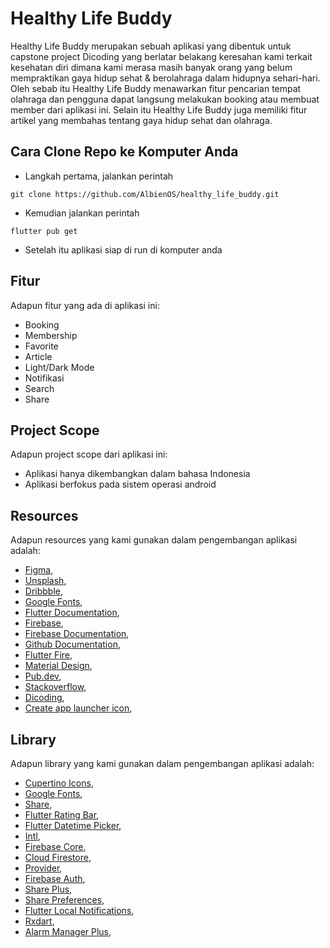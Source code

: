 # Healthy Life Buddy
Healthy Life Buddy merupakan sebuah aplikasi yang dibentuk untuk capstone project Dicoding yang berlatar belakang keresahan kami terkait kesehatan diri dimana kami merasa masih banyak orang yang belum mempraktikan gaya hidup sehat & berolahraga dalam hidupnya sehari-hari. Oleh sebab itu Healthy Life Buddy menawarkan fitur pencarian tempat olahraga dan pengguna dapat langsung melakukan booking atau membuat member dari aplikasi ini. Selain itu Healthy Life Buddy juga memiliki fitur artikel yang membahas tentang gaya hidup sehat dan olahraga.

## Cara Clone Repo ke Komputer Anda
- Langkah pertama, jalankan perintah 
```
git clone https://github.com/AlbienOS/healthy_life_buddy.git
```
- Kemudian jalankan perintah
``` 
flutter pub get
```
- Setelah itu aplikasi siap di run di komputer anda


## Fitur
Adapun fitur yang ada di aplikasi ini:
- Booking
- Membership
- Favorite
- Article
- Light/Dark Mode
- Notifikasi
- Search
- Share

## Project Scope
Adapun project scope dari aplikasi ini:
- Aplikasi hanya dikembangkan dalam bahasa Indonesia
- Aplikasi berfokus pada sistem operasi android

## Resources
Adapun resources yang kami gunakan dalam pengembangan aplikasi adalah:
- [Figma](https://www.figma.com/),
- [Unsplash](https://unsplash.com/),
- [Dribbble](https://dribbble.com/),
- [Google Fonts](https://dribbble.com/),
- [Flutter Documentation](https://docs.flutter.dev/),
- [Firebase](https://firebase.google.com/),
- [Firebase Documentation](https://firebase.google.com/docs),
- [Github Documentation](https://docs.github.com/en),
- [Flutter Fire](https://firebase.flutter.dev/docs/overview/),
- [Material Design](https://material.io/design),
- [Pub.dev](https://pub.dev/),
- [Stackoverflow](https://stackoverflow.com/),
- [Dicoding](https://www.dicoding.com/),
- [Create app launcher icon](https://romannurik.github.io/AndroidAssetStudio/index.html),

## Library
Adapun library yang kami gunakan dalam pengembangan aplikasi adalah:
- [Cupertino Icons](https://pub.dev/packages/cupertino_icons),
- [Google Fonts](https://pub.dev/packages/google_fonts),
- [Share](https://pub.dev/packages/share),
- [Flutter Rating Bar](https://pub.dev/packages/flutter_rating_bar),
- [Flutter Datetime Picker](https://pub.dev/packages/flutter_datetime_picker),
- [Intl](https://pub.dev/packages/intl),
- [Firebase Core](https://pub.dev/packages/firebase_core),
- [Cloud Firestore](https://pub.dev/packages/cloud_firestore),
- [Provider](https://pub.dev/packages/provider),
- [Firebase Auth](https://pub.dev/packages/firebase_auth),
- [Share Plus](https://pub.dev/packages/share_plus),
- [Share Preferences](https://pub.dev/packages/shared_preferences),
- [Flutter Local Notifications](https://pub.dev/packages/flutter_local_notifications),
- [Rxdart](https://pub.dev/packages/rxdart),
- [Alarm Manager Plus](https://pub.dev/packages/android_alarm_manager_plus),


